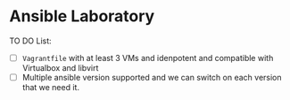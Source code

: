 # Ansible Laboratory

TO DO List:
- [ ] `Vagrantfile` with at least 3 VMs and idenpotent and compatible with Virtualbox and libvirt
- [ ] Multiple ansible version supported and we can switch on each version that we need it.